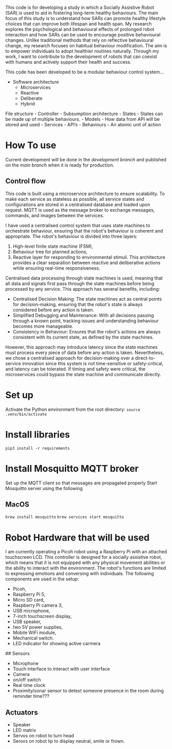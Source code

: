 This code is for developing a study in which a Socially Assistive Robot (SAR) is used to aid in fostering long-term healthy behaviours. The main focus of this study is to understand how SARs can promote healthy lifestyle choices that can improve both lifespan and health span. My research explores the psychological and behavioural effects of prolonged robot interaction and how SARs can be used to encourage positive behavioural changes. Unlike traditional methods that rely on reflective behavioural change, my research focuses on habitual behaviour modification. The aim is to empower individuals to adopt healthier routines naturally. Through my work, I want to contribute to the development of robots that can coexist with humans and actively support their health and success.

This code has been developed to be a modular behaviour control system...

- Software architecture
  - Microservices
  - Reactive
  - Deliberate
  - Hybrid

File structure - Controller - Subsumption architecture - States - States can be made up of multiple behaviours. - Models - How data from API will be stored and used - Services - API’s - Behaviours - An atomic unit of action

# How To use

Current development will be done in the _development branch_ and published on the _main branch_ when it is ready for production.

## Control flow

This code is built using a microservice architecture to ensure scalability. To make each service as stateless as possible, all service states and configurations are stored in a centralised database and loaded upon request. MQTT is used as the message broker to exchange messages, commands, and images between the services.

I have used a centralised control system that uses state machines to orchestrate behaviour, ensuring that the robot's behaviour is coherent and appropriate. The robot's behaviour is divided into three layers:

1. High-level finite state machine (FSM),
2. Behaviour tree for planned actions,
3. Reactive layer for responding to environmental stimuli.
   This architecture provides a clear separation between reactive and deliberative actions while ensuring real-time responsiveness.

Centralised data processing through state machines is used, meaning that all data and signals first pass through the state machines before being processed by any service. This approach has several benefits, including:

- Centralised Decision Making: The state machines act as central points for decision-making, ensuring that the robot's state is always considered before any action is taken.
- Simplified Debugging and Maintenance: With all decisions passing through a known point, tracking issues and understanding behaviour becomes more manageable.
- Consistency in Behaviour: Ensures that the robot's actions are always consistent with its current state, as defined by the state machines.

However, this approach may introduce latency since the state machines must process every piece of data before any action is taken. Nevertheless, we chose a centralised approach for decision-making over a direct-to-service innovation since this system is not time-sensitive or safety-critical, and latency can be tolerated. If timing and safety were critical, the microservices could bypass the state machine and communicate directly.

# Set up

Activate the Python environment from the root directory:
`source .venv/bin/activate`

# Install libraries

`pip3 install -r requirements`

# Install Mosquitto MQTT broker

Set up the MQTT client so that messages are propagated properly
Start Mosquitto server using the following

## MacOS

`brew install mosquitto`
`brew services start mosquitto`

# Robot Hardware that will be used

I am currently operating a Picoh robot using a Raspberry Pi with an attached touchscreen LCD. This controller is designed for a socially assistive robot, which means that it is not equipped with any physical movement abilities or the ability to interact with the environment. The robot's functions are limited to expressing emotions and conversing with individuals. The following components are used in the setup:

- Picoh,
- Raspberry Pi 5,
- Micro SD card,
- Raspberry Pi camera 3,
- USB microphone,
- 7-inch touchscreen display,
- USB speaker,
- two 5V power supplies,
- Mobile WiFi module,
- Mechanical switch.
- LED indicator for showing active carmera

## Sensors

- Microphone
- Touch interface to interact with user interface
- Camera
- on/off switch
- Real time clock
- Proximity/sonar sensor to detext someone presence in the room during reminder time???

## Actuators

- Speaker
- LED matrix
- Servos on robot to turn head
- Serovs on robot lip to display neutral, smile or frown.
